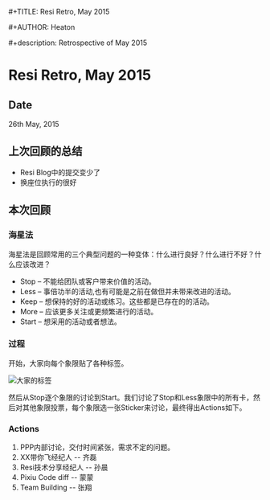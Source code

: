  #+TITLE: Resi Retro, May 2015
 
 #+AUTHOR: Heaton

 #+description: Retrospective of May 2015

# Resi Retro, May 2015

## Date

26th May, 2015

## 上次回顾的总结

* Resi Blog中的提交变少了
* 换座位执行的很好

## 本次回顾

### 海星法

海星法是回顾常用的三个典型问题的一种变体：什么进行良好？什么进行不好？什么应该改进？

* Stop – 不能给团队或客户带来价值的活动。
* Less – 事倍功半的活动,也有可能是之前在做但并未带来改进的活动。
* Keep – 想保持的好的活动或练习。这些都是已存在的的活动。
* More – 应该更多关注或更频繁进行的活动。
* Start – 想采用的活动或者想法。

### 过程

开始，大家向每个象限贴了各种标签。

![大家的标签](https://heaton.github.io/resources/images/retro-stickers-may-2015.jpg)

然后从Stop逐个象限的讨论到Start。我们讨论了Stop和Less象限中的所有卡，然后对其他象限投票，每个象限选一张Sticker来讨论，最终得出Actions如下。

### Actions

1. PPP内部讨论，交付时间紧张，需求不定的问题。
2. XX带你飞经纪人 -- 齐磊
3. Resi技术分享经纪人 -- 孙晨
4. Pixiu Code diff -- 蒙蒙
5. Team Building -- 张翔

